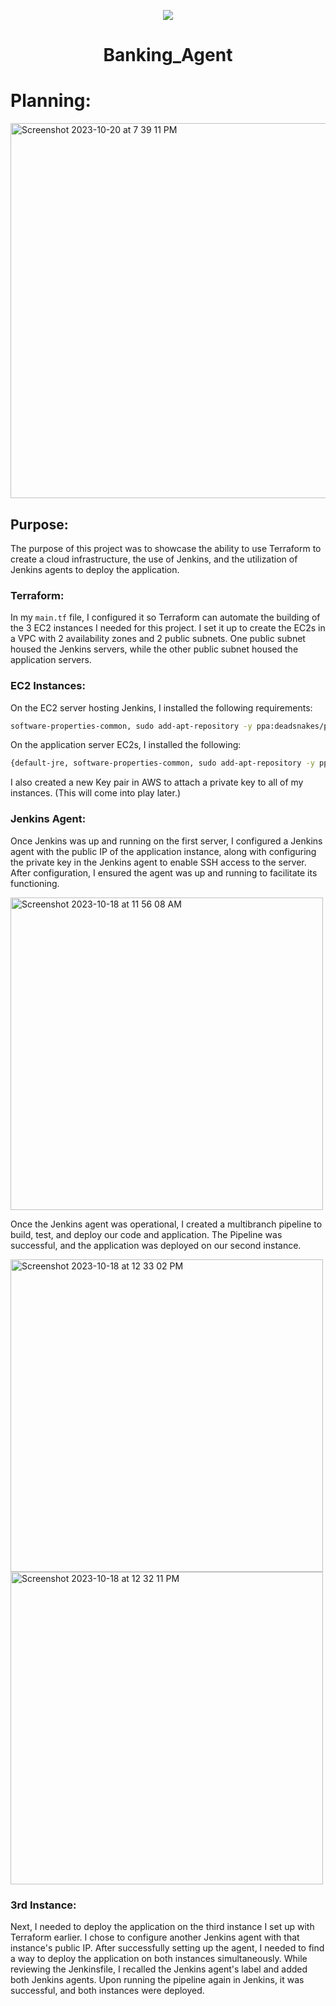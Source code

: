 <p align="center">
<img src="https://github.com/kura-labs-org/kuralabs_deployment_1/blob/main/Kuralogo.png">
</p>
<h1 align="center">Banking_Agent<h1> 

# Planning:

<img width="600" alt="Screenshot 2023-10-20 at 7 39 11 PM" src="https://github.com/Jmo-101/Bank_agent/assets/138607757/f3f01838-5953-4b06-b95b-f98f38761556">

## Purpose:
The purpose of this project was to showcase the ability to use Terraform to create a cloud infrastructure, the use of Jenkins, and the utilization of Jenkins agents to deploy the application.

### Terraform:
In my `main.tf` file, I configured it so Terraform can automate the building of the 3 EC2 instances I needed for this project. I set it up to create the EC2s in a VPC with 2 availability zones and 2 public subnets. One public subnet housed the Jenkins servers, while the other public subnet housed the application servers.

### EC2 Instances:
On the EC2 server hosting Jenkins, I installed the following requirements:
 
 ```bash
software-properties-common, sudo add-apt-repository -y ppa:deadsnakes/ppa, python3.7, python3.7-venv}
```

On the application server EC2s, I installed the following:

```bash
{default-jre, software-properties-common, sudo add-apt-repository -y ppa:deadsnakes/ppa, python3.7, python3.7-venv}
```

I also created a new Key pair in AWS to attach a private key to all of my instances. (This will come into play later.)

### Jenkins Agent:
Once Jenkins was up and running on the first server, I configured a Jenkins agent with the public IP of the application instance, along with configuring the private key in the Jenkins agent to enable SSH access to the server. After configuration, I ensured the agent was up and running to facilitate its functioning.

<img width="500" alt="Screenshot 2023-10-18 at 11 56 08 AM" src="https://github.com/Jmo-101/Bank_agent/assets/138607757/0bfb949b-a601-4069-ba18-5038431d4ac9">

Once the Jenkins agent was operational, I created a multibranch pipeline to build, test, and deploy our code and application. The Pipeline was successful, and the application was deployed on our second instance.

<img width="500" alt="Screenshot 2023-10-18 at 12 33 02 PM" src="https://github.com/Jmo-101/Bank_agent/assets/138607757/58af79a9-39b3-4b11-9dc9-be43fcdf1c5e">

<img width="500" alt="Screenshot 2023-10-18 at 12 32 11 PM" src="https://github.com/Jmo-101/Bank_agent/assets/138607757/e32927b5-1335-472f-aaff-3e6f23fcddc9">


### 3rd Instance:
Next, I needed to deploy the application on the third instance I set up with Terraform earlier. I chose to configure another Jenkins agent with that instance's public IP. After successfully setting up the agent, I needed to find a way to deploy the application on both instances simultaneously. While reviewing the Jenkinsfile, I recalled the Jenkins agent's label and added both Jenkins agents. Upon running the pipeline again in Jenkins, it was successful, and both instances were deployed.
